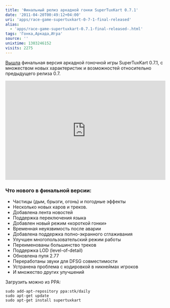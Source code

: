 ```yaml
---
title: 'Финальный релиз аркадной гонки SuperTuxKart 0.7.1'
date: '2011-04-20T00:49:12+04:00'
uri: 'apps/race-game-supertuxkart-0-7-1-final-released'
alias: 
  - 'apps/race-game-supertuxkart-0.7.1-final-released-.html'
tags: 'Гонка,Аркада,Игра'
source: ''
unixtime: 1303246152
visits: 2275
---
```

[Вышла](http://supertuxkart.blogspot.com/2011/04/supertuxkart-071-released.html) финальная версия аркадной гоночной игры SuperTuxKart 0.7.1, с множеством новых характеристик и возможностей относительно предыдущего релиза 0.7.

<iframe title="YouTube video player" width="500" height="311" src="http://www.youtube.com/embed/OB8B8ZxufEs" frameborder="0" allowfullscreen=""></iframe>

### Что нового в финальной версии:

*   Частицы (дым, брызги, огонь) и погодные эффекты
*   Несколько новых каров и треков.
*   Добавлена лента новостей
*   Поддержка переключения языка
*   Добавлен новый режим «короткой гонки»
*   Временная неуязвимость после аварии
*   Добавлена поддержка полно-экранного сглаживания
*   Улучшен многопользовательский режим работы
*   Переименованы большинство треков
*   Поддержка LOD (level-of-detail)
*   Обновлена пуля 2.77
*   Переработаны звуки для DFSG совместимости
*   Устранена проблема с кодировкой в никнеймах игроков
*   И множество других улучшений

  

Загрузить можно из PPA:

```
sudo add-apt-repository ppa:stk/daily
sudo apt-get update
sudo apt-get install supertuxkart
 
```
